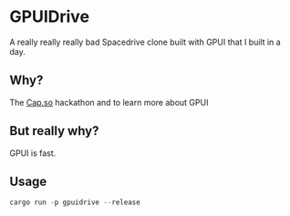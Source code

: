 # GPUIDrive

A really really really bad Spacedrive clone built with GPUI that I built in a day.

## Why?

The [Cap.so](https://cap.so?utm_source=gpuidrive) hackathon and to learn more about GPUI

## But really why?

GPUI is fast.

## Usage

```rs
cargo run -p gpuidrive --release
```
